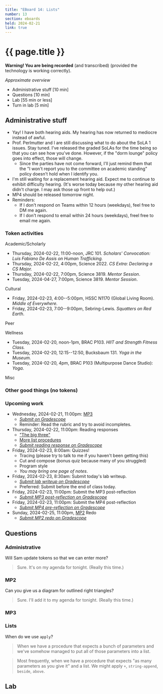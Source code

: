 ```yaml
---
title: "EBoard 14: Lists"
number: 13
section: eboards
held: 2024-02-21
link: true
---
```

# {{ page.title }}

**Warning! You are being recorded** (and transcribed) (provided the technology
is working correctly).

_Approximate overview_

* Administrative stuff [10 min]
* Questions [10 min]
* Lab [55 min or less]
* Turn in lab [5 min]

Administrative stuff
--------------------

* Yay! I have both hearing aids. My hearing has now returned to 
  mediocre instead of awful.
* Prof. Perlmutter and I are still discussing what to do about the
  SoLA 1 issues. Stay tuned. I've released the graded SoLAs for
  the time being so that you can see how you've done. However, if the
  "dorm lounge" policy goes into effect, those will change.
    * Since the parties have not come forward, I'll just remind them
      that the "I won't report you to the committee on academic
      standing" policy doesn't hold when I identify you.
* I'm still waiting for a replacement hearing aid. Expect me to continue
  to exhibit difficulty hearing. (It's worse today because my other hearing
  aid didn't charge. I may ask those up front to help out.)
* MP4 should be released tomorrow night.
* Reminders:
    * If I don't respond on Teams within 12 hours (weekdays), feel free
      to DM me again.
    * If I don't respond to email within 24 hours (weekdays), freel free
      to email me again.

### Token activities

Academic/Scholarly

* Thursday, 2024-02-22, 11:00-noon, JRC 101.
  _Scholars' Convocation: Luis Fabiano De Assis on Human Trafficking._
* Thursday, 2024-02-22, 4:00pm, Science 2022.
  _CS Extra: Declaring a CS Major._
* Thursday, 2024-02-22, 7:00pm, Science 3819.
  _Mentor Session_.
* Tuesday, 2024-04-27, 7:00pm, Science 3819.
  _Mentor Session_.

Cultural

* Friday, 2024-02-23, 4:00--5:00pm, HSSC N1170 (Global Living Room).
  _Middle of Everywhere._
* Friday, 2024-02-23, 7:00--9:00pm, Sebring-Lewis.
  _Squatters on Red Earth_.

Peer

Wellness

* Tuesday, 2024-02-20, noon-1pm, BRAC P103.
  _HIIT and Strength Fitness Class._
* Tuesday, 2024-02-20, 12:15--12:50, Bucksbaum 131.
  _Yoga in the Museum._
* Tuesday, 2024-02-20, 4pm, BRAC P103 (Multipurpose Dance Studio):
  _Yoga_.

Misc

### Other good things (no tokens)

### Upcoming work

* Wednesday, 2024-02-21, 11:00pm: [MP3](../mps/mp3)
    * [_Submit on Gradescope_](https://www.gradescope.com/courses/690100/assignments/4134156)
    * Reminder: Read the rubric and try to avoid incompletes.
* Thursday, 2024-02-22, 11:00pm: Reading responses
    * ["The big three"](../readings/list-big-three)
    * [More list procedures](../readings/list-more)
    * [_Submit reading response on Gradescope_](https://www.gradescope.com/courses/690100/assignments/4122111)
* Friday, 2024-02-23, 8:00am: Quizzes!
    * Tracing (please try to talk to me if you haven't been getting this)
    * Cut and compose (bonus quiz because many of you struggled)
    * Program style
    * _You may bring one page of notes_.
* Friday, 2024-02-23, 8:30am: Submit today's lab writeup.
    * [_Submit lab writeup on Gradescope_](https://www.gradescope.com/courses/690100/assignments/4087975)
    * Preferred: Submit before the end of class today.
* Friday, 2024-02-23, 11:00pm: Submit the MP3 post-reflection
    * [_Submit MP3 post-reflection on Gradescope_](https://www.gradescope.com/courses/690100/assignments/4087964)
* Friday, 2024-02-23, 11:00pm: Submit the MP4 post-reflection
    * [_Submit MP4 pre-reflection on Gradescope_](https://www.gradescope.com/courses/690100/assignments/4136298/)
* Sunday, 2024-02-25, 11:00pm, [MP2](../mps/mp2) Redo
    * [_Submit MP2 redo on Gradescope_](https://www.gradescope.com/courses/690100/assignments/4113572/)

Questions
---------

### Administrative

Will Sam update tokens so that we can enter more?

> Sure. It's on my agenda for tonight. (Really this time.)

### MP2

Can you give us a diagram for outlined right triangles?

> Sure. I'll add it to my agenda for tonight. (Really this time.)

### MP3

### Lists

When do we use `apply`?

> When we have a procedure that expects a bunch of parameters and we've
  somehow managed to put all of those parameters into a list.

> Most frequently, when we have a procedure that expects "as many parameters
  as you give it" and a list. We might apply `+`, `string-append`, 
  `beside`, `above`.

Lab
---
